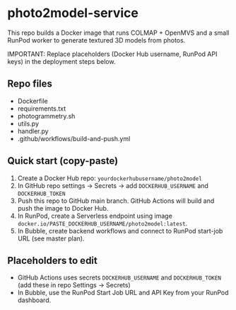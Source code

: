 # photo2model-service

This repo builds a Docker image that runs COLMAP + OpenMVS and a small RunPod worker to generate textured 3D models from photos.

IMPORTANT: Replace placeholders (Docker Hub username, RunPod API keys) in the deployment steps below.

## Repo files
- Dockerfile
- requirements.txt
- photogrammetry.sh
- utils.py
- handler.py
- .github/workflows/build-and-push.yml

## Quick start (copy-paste)
1. Create a Docker Hub repo: `yourdockerhubusername/photo2model`
2. In GitHub repo settings -> Secrets -> add `DOCKERHUB_USERNAME` and `DOCKERHUB_TOKEN`
3. Push this repo to GitHub main branch. GitHub Actions will build and push the image to Docker Hub.
4. In RunPod, create a Serverless endpoint using image `docker.io/PASTE_DOCKERHUB_USERNAME/photo2model:latest`.
5. In Bubble, create backend workflows and connect to RunPod start-job URL (see master plan).

## Placeholders to edit
- GitHub Actions uses secrets `DOCKERHUB_USERNAME` and `DOCKERHUB_TOKEN` (add these in repo Settings -> Secrets)
- In Bubble, use the RunPod Start Job URL and API Key from your RunPod dashboard.

